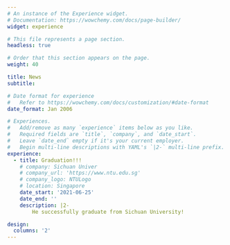 ```yaml
---
# An instance of the Experience widget.
# Documentation: https://wowchemy.com/docs/page-builder/
widget: experience

# This file represents a page section.
headless: true

# Order that this section appears on the page.
weight: 40

title: News
subtitle:

# Date format for experience
#   Refer to https://wowchemy.com/docs/customization/#date-format
date_format: Jan 2006

# Experiences.
#   Add/remove as many `experience` items below as you like.
#   Required fields are `title`, `company`, and `date_start`.
#   Leave `date_end` empty if it's your current employer.
#   Begin multi-line descriptions with YAML's `|2-` multi-line prefix.
experience:
  - title: Graduation!!!
    # company: Sichuan Univer
    # company_url: 'https://www.ntu.edu.sg'
    # company_logo: NTULogo
    # location: Singapore
    date_start: '2021-06-25'
    date_end: ''
    description: |2-
        He successfully graduate from Sichuan University!

design:
  columns: '2'
---
```

